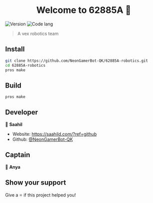 <h1 align="center">
Welcome to 62885A 👋
</h1>
<p>
  <img alt="Version" src="https://img.shields.io/badge/version-0.0.1-blue.svg?cacheSeconds=2592000" />
  <img src="https://img.shields.io/badge/-c++-black?logo=c%2B%2B&style=social" alt="Code lang" />
</p>

> A vex robotics team

## Install

```sh
git clone https://github.com/NeonGamerBot-QK/62885A-robotics.git
cd 62885A-robotics
pros make
```

## Build

```sh
pros make
```

## Developer

👤 **Saahil**

* Website: <https://saahild.com/?ref=github>
* Github: [@NeonGamerBot-QK](https://github.com/NeonGamerBot-QK)

## Captain

👤 **Anya**

## Show your support

Give a ⭐️ if this project helped you!

<!-- ***
_This README was generated with ❤️ by [readme-md-generator](https://github.com/kefranabg/readme-md-generator)_ -->